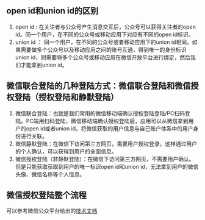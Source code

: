 ## open id和union id的区别
1. open id : 在关注者与公众号产生消息交互后，公众号可以获得关注者的open id。同一个用户，在不同的公众号或移动应用下对应有不同的open id标识。
2. union id ： 同一个用户，在不同的公众号或者移动应用下的union id相同。如果需要做多个公众号以及移动应用之间的账号互通，得到唯一的身份标识union id，则需要将多个公众号或移动应用在微信开放平台进行绑定，然后我们才能拿到union id。

## 微信联合登陆的几种登陆方式：微信联合登陆和微信授权登陆（授权登陆和静默登陆）
1. 微信联合登陆：也就是我们常用的微信移动端确认授权登陆登陆/PC扫码登陆。PC端用扫码登陆，微信移动端确认授权登陆后，应用可以从微信拿到用户的open id或者union id，将微信获取的用户信息与自己账户体系中的用户身份进行关联。
2. 微信静默登陆：在微信下访问第三方网页，需要用户授权登录，这样通过用户的个人确认，可以获得到用户的全面信息。
3. 微信授权登陆（非静默登陆）：在微信下访问第三方网页，不需要用户确认。但是只能获取获取到用户的唯一标识open id和union id，无法拿到用户的微信头像、微信名称等个人信息。

## 微信授权登陆整个流程
可以参考微信公众平台给出的[技术文档](https://mp.weixin.qq.com/wiki?t=resource/res_main&id=mp1421140842)

